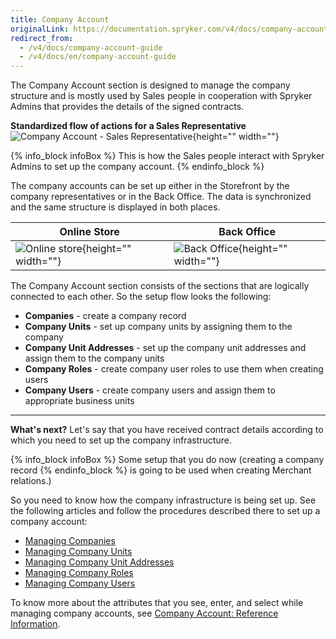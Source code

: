 ```yaml
---
title: Company Account
originalLink: https://documentation.spryker.com/v4/docs/company-account-guide
redirect_from:
  - /v4/docs/company-account-guide
  - /v4/docs/en/company-account-guide
---
```


The Company Account section is designed to manage the company structure and is mostly used by Sales people in cooperation with Spryker Admins that provides the details of the signed contracts.

**Standardized flow of actions for a Sales Representative**
![Company Account - Sales Representative](https://spryker.s3.eu-central-1.amazonaws.com/docs/User+Guides/Back+Office+User+Guides/Company+Account/company-account-section.png){height="" width=""}

{% info_block infoBox %}
This is how the Sales people interact with Spryker Admins to set up the company account.
{% endinfo_block %}

The company accounts can be set up either in the Storefront by the company representatives or in the Back Office. The data is synchronized and the same structure is displayed in both places.

| Online Store | Back Office |
| --- | --- |
| ![Online store](https://spryker.s3.eu-central-1.amazonaws.com/docs/User+Guides/Back+Office+User+Guides/Company+Account/online-store-company-account.png){height="" width=""} | ![Back Office](https://spryker.s3.eu-central-1.amazonaws.com/docs/User+Guides/Back+Office+User+Guides/Company+Account/back-office-company-account.png){height="" width=""} |

The Company Account section consists of the sections that are logically connected to each other. So the setup flow looks the following:
* **Companies** - create a company record
* **Company Units** - set up company units by assigning them to the company
* **Company Unit Addresses** - set up the company unit addresses and assign them to the company units
* **Company Roles** - create company user roles to use them when creating users
* **Company Users** - create company users and assign them to appropriate business units

***
**What's next?**
Let's say that you have received contract details according to which you need to set up the company infrastructure. 

{% info_block infoBox %}
Some setup that you do now (creating a company record
{% endinfo_block %} is going to be used when creating Merchant relations.)

So you need to know how the company infrastructure is being set up.
See the following articles and follow the procedures described there to set up a company account:
* [Managing Companies](/docs/scos/dev/user-guides/202001.0/back-office-user-guide/company-account/managing-a-company-account/managing-compan)
* [Managing Company Units](/docs/scos/dev/user-guides/202001.0/back-office-user-guide/company-account/managing-a-company-account/managing-compan)
* [Managing Company Unit Addresses](/docs/scos/dev/user-guides/202001.0/back-office-user-guide/company-account/managing-a-company-account/managing-compan)
* [Managing Company Roles](/docs/scos/dev/user-guides/202001.0/back-office-user-guide/company-account/managing-a-company-account/managing-compan)
* [Managing Company Users](/docs/scos/dev/user-guides/202001.0/back-office-user-guide/company-account/managing-a-company-account/managing-compan)

To know more about the attributes that you see, enter, and select while managing company accounts, see [Company Account: Reference Information](/docs/scos/dev/user-guides/202001.0/back-office-user-guide/company-account/references/company-account).
